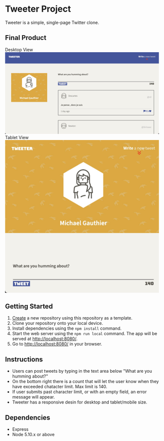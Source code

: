 # Tweeter Project

Tweeter is a simple, single-page Twitter clone.

## Final Product

Desktop View
!["Screenshot of desktop view"](https://github.com/migauth/tweeter-lhl/blob/master/docs/desktop-view.jpeg?raw=true)
Tablet View
!["Screenshot of tablet view"](https://github.com/migauth/tweeter-lhl/blob/master/docs/tablet-view.jpeg?raw=true)

## Getting Started

1. [Create](https://docs.github.com/en/repositories/creating-and-managing-repositories/creating-a-repository-from-a-template) a new repository using this repository as a template.
2. Clone your repository onto your local device.
3. Install dependencies using the `npm install` command.
3. Start the web server using the `npm run local` command. The app will be served at <http://localhost:8080/>.
4. Go to <http://localhost:8080/> in your browser.

## Instructions

- Users can post tweets by typing in the text area below "What are you humming about?"
- On the bottom right there is a count that will let the user know when they have exceeded chatacter limit. Max limit is 140.
- If user submits past character limit, or with an empty field, an error message will appear.
- Tweeter has a responsive desin for desktop and tablet/mobile size.

## Dependencies

- Express
- Node 5.10.x or above
